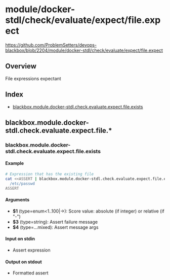 # module/docker-stdl/check/evaluate/expect/file.expect

https://github.com/ProblemSetters/devops-blackbox/blob/2204/module/docker-stdl/check/evaluate/expect/file.expect

## Overview

File expressions expectant

## Index

* [blackbox.module.docker-stdl.check.evaluate.expect.file.exists](#blackboxmoduledocker-stdlcheckevaluateexpectfileexists)

## blackbox.module.docker-stdl.check.evaluate.expect.file.*

### blackbox.module.docker-stdl.check.evaluate.expect.file.exists

#### Example

```bash
# Expression that has the existing file
cat <<ASSERT | blackbox.module.docker-stdl.check.evaluate.expect.file.exists - "Success %s" "Fail %s" "message"
  /etc/passwd
ASSERT
```

#### Arguments

* **$1** (type=enum<1..100|->): Score value: absolute (if integer) or relative (if "-")
* **$3** (type=string): Assert failure message
* **$4** (type=...mixed): Assert message args

#### Input on stdin

* Assert expression

#### Output on stdout

* Formatted assert

